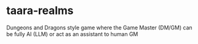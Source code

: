 # taara-realms
Dungeons and Dragons style game where the Game Master (DM/GM) can be fully AI (LLM) or act as an assistant to human GM

